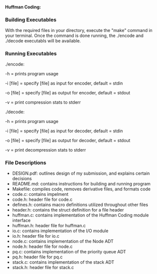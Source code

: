 #### Huffman Coding:

### Building Executables
With the required files in your directory, execute the "make" command in your terminal.
Once the command is done running, the ./encode and ./decode executabls will be available.

### Running Executables
./encode:

-h = prints program usage

-i [file] = specify [file] as input for encoder, default = stdin

-o [file] = specify [file] as output for encoder, default = stdout

-v = print compression stats to stderr

./decode: 

-h = prints program usage

-i [file] = specify [file] as input for decoder, default = stdin

-o [file] = specify [file] as output for decoder, default = stdout

-v = print decompression stats to stderr

### File Descriptions
- DESIGN.pdf: outlines design of my submission, and explains certain decisions
- README.md: contains instructions for building and running program
- Makefile: compiles code, removes derivative files, and formats code
- code.c: contains impelment
- code.h: header file for code.c
- defines.h: contains macro definitions utilized throughout other files
- header.h: contains the struct definition for a file header
- huffman.c: contains implementation of the Huffman Coding module interface
- huffman.h: header file for huffman.c
- io.c: contains implementation of the I/O module
- io.h: header file for io.c
- node.c: contains implementation of the Node ADT
- node.h: header file for node.c
- pq.c: contains implementation of the priority queue ADT
- pq.h: header file for pq.c
- stack.c: contains implementation of the stack ADT
- stack.h: header file for stack.c